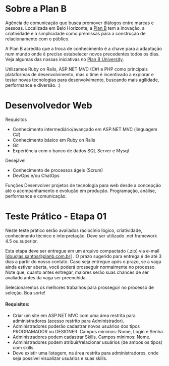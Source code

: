 # Sobre a Plan B
Agência de comunicação que busca promover diálogos entre marcas e pessoas. Localizada em Belo Horizonte, a [Plan B](http://planb.com.br/) tem a inovação, a criatividade e a simplicidade como premissas para a construção de relacionamento com o público.

A Plan B acredita que a troca de conhecimento é a chave para a adaptação num mundo onde é preciso estabelecer novos precedentes todos os dias. Veja algumas das nossas iniciativas no [Plan B University](http://u.planb.com.br/).

Utilizamos Ruby on Rails, ASP.NET MVC (C#) e PHP como principais plataformas de desenvolvimento, mas o time é incentivado a explorar e testar novas tecnologias para desenvolvimento, buscando mais agilidade, performance e diversão. :)

# Desenvolvedor Web
Requisitos
- Conhecimento intermediário/avançado em ASP.NET MVC (linguagem C#)
- Conhecimento básico em Ruby on Rails
- Git
- Experiência com o banco de dados SQL Server e Mysql

Desejável
- Conhecimento de processos ágeis (Scrum)
- DevOps e/ou ChatOps

Funções
Desenvolver projetos de tecnologia para web desde a concepção até o acompanhamento e evolução em produção. Programação, análise, performance e comunicação.


# Teste Prático - Etapa 01
Neste teste prático serão avaliados raciocínio lógico, criatividade, conhecimento técnico e interpretação. Deve ser utilizado .net framework 4.5 ou superior.

Esta etapa deve ser entregue em um arquivo compactado (.zip) via e-mail [douglas.santos@planb.com.br] . O prazo sugerido para entrega é de até 3 dias a partir do nosso contato. Caso seja entregue após o prazo, se a vaga ainda estiver aberta, você poderá prosseguir normalmente no processo. Note que, quanto antes entregar, maiores serão suas chances de ser avaliado antes da vaga ser preenchida.

Selecionaremos os melhores trabalhos para prosseguir no processo de seleção.
Boa sorte!

#### Requisitos:
- Criar um site em ASP.NET MVC com uma área restrita para administradores (acesso restrito para Administrador).
- Administradores poderão cadastrar novos usuários dos tipos PROGRAMADOR ou DESIGNER. Campos mínimos: Nome, Login e Senha.
- Administradores podem cadastrar Skills. Campos mínimos: Nome.
- Administradores podem atribuir/relacionar usuários (de ambos os tipos) com skills.
- Deve existir uma listagem, na área restrita para administradores, onde seja possível visualizar usuários e suas skills.
